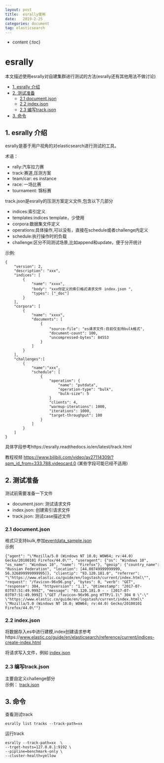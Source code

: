 ```yaml
---
layout: post
title:  esrally使用  
date:   2019-2-25 
categories: document
tag: elasticsearch 
---
```


* content
{:toc}




# esrally

本文描述使用esrally对自建集群进行测试的方法(esrally还有其他用法不做讨论) 

<!-- vim-markdown-toc GFM -->

* [1. esrally 介绍](#1-esrally-介绍)
* [2. 测试准备](#2-测试准备)
    * [2.1 document.json](#21-documentjson)
    * [2.2 index.json](#22-indexjson)
    * [2.3 编写track.json](#23-编写trackjson)
* [3. 命令](#3-命令)

<!-- vim-markdown-toc -->

## 1. esrally 介绍

esrally是基于用户视角的对elasticsearch进行测试的工具。

术语：
- rally:汽车拉力赛
- track:赛道,压测方案
- team/car: es instance 
- race: 一场比赛 
- tournament: 锦标赛 

track.json是esrally的压测方案定义文件,包含以下几部分  
- indices:索引定义 
- templates:indices template，少使用
- corpora:数据集文件定义  
- operations:具体操作,可以没有，直接在schedule或者challenge内定义
- schedule:执行操作时的负载
- challenge:区分不同测试场景,比如append和update，便于分开统计 

示例:  
```
{
    "version": 2,
    "description": "xxx",
    "indices": [
        {
            "name": "xxxx",
            "body": "xxx你定义的索引格式请求文件 index.json ",
            "types": ["_doc"]
        }
    ],
    "corpora": [
        {
            "name": "xxxx",
            "documents": [
                {
                    "source-file": "es请求文件:目前仅支持bulk格式",
                    "document-count": 100,
                    "uncompressed-bytes": 84553
                }
            ]
        }
    ],
    "challenges":[
        {
            "name":"xxx",
            "schedule": [
                {
                    "operation": {
                        "name": "putdata",
                        "operation-type": "bulk",
                        "bulk-size": 5
                    }
                    "clients": 4,
                    "warmup-iterations": 1000,
                    "iterations": 1000,
                    "target-throughput": 100
                }
            ]
        }
    ]
}
```
具体字段参考https://esrally.readthedocs.io/en/latest/track.html 

教程视频 https://www.bilibili.com/video/av27114309/?spm_id_from=333.788.videocard.0  (某些字段可能已经不适用)

## 2. 测试准备   

测试前需要准备一下文件  
- document.json: 测试请求文件
- index.json: 创建索引请求文件  
- track.json: 测试case描述文件 

### 2.1 document.json  

格式只支持bulk,参加[eventdata_sample.json](./eventdata_sample.json)  
示例 
```
{"agent": "\"Mozilla/5.0 (Windows NT 10.0; WOW64; rv:44.0) Gecko/20100101 Firefox/44.0\"", "useragent": {"os": "Windows 10", "os_name": "Windows 10", "name": "Firefox"}, "geoip": {"country_name": "Russian Federation", "location": [44.00749999999999, 56.326899999999995]}, "clientip": "93.120.181.0", "referrer": "\"https://www.elastic.co/guide/en/logstash/current/index.html\"", "request": "/favicon-96x96.png", "bytes": 0, "verb": "GET", "response": 304, "httpversion": "1.1", "@timestamp": "2017-07-03T07:51:49.999Z", "message": "93.120.181.0 - - [2017-07-03T07:51:49.999Z] \"GET /favicon-96x96.png HTTP/1.1\" 304 0 \"-\" \"https://www.elastic.co/guide/en/logstash/current/index.html\" \"Mozilla/5.0 (Windows NT 10.0; WOW64; rv:44.0) Gecko/20100101 Firefox/44.0\""}
```

### 2.2 index.json

将数据存入es中进行建模,index创建请求参考https://www.elastic.co/guide/en/elasticsearch/reference/current/indices-create-index.html  

将请求写入文件，例如 
[index.json](./index.json)


### 2.3 编写track.json  

主要自定义challenge部分  
示例：
[track.json](./track.json)

## 3. 命令  

查看测试track
```
esrally list tracks --track-path=xx
```
运行track
```
esrally --track-path=xx  \
--trget-hosts=127.0.0.1:9192 \
--pipline=benchmark-only \
--cluster-health=yellow
```
